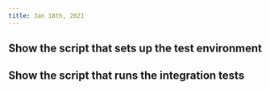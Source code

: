 ```yaml
---
title: Jan 18th, 2021
---
```


## Show the script that sets up the test environment
## Show the script that runs the integration tests
